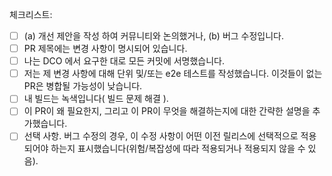 



체크리스트:

- [ ] (a) 개선 제안을 작성 하여 커뮤니티와 논의했거나, (b) 버그 수정입니다.
- [ ] PR 제목에는 변경 사항이 명시되어 있습니다.
- [ ] 나는 DCO 에서 요구한 대로 모든 커밋에 서명했습니다.
- [ ] 저는 제 변경 사항에 대해 단위 및/또는 e2e 테스트를 작성했습니다. 이것들이 없는 PR은 병합될 가능성이 낮습니다.
- [ ] 내 빌드는 녹색입니다( 빌드 문제 해결 ).
- [ ] 이 PR이 왜 필요한지, 그리고 이 PR이 무엇을 해결하는지에 대한 간략한 설명을 추가했습니다.
- [ ] 선택 사항. 버그 수정의 경우, 이 수정 사항이 어떤 이전 릴리스에 선택적으로 적용되어야 하는지 표시했습니다(위험/복잡성에 따라 적용되거나 적용되지 않을 수 있음).
